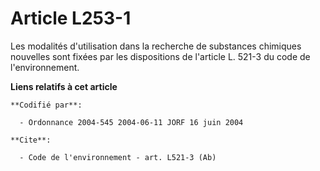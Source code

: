 # Article L253-1

Les modalités d'utilisation dans la recherche de substances chimiques nouvelles sont fixées par les dispositions de l'article
L. 521-3 du code de l'environnement.

**Liens relatifs à cet article**

	**Codifié par**:

	  - Ordonnance 2004-545 2004-06-11 JORF 16 juin 2004

	**Cite**:

	  - Code de l'environnement - art. L521-3 (Ab)
